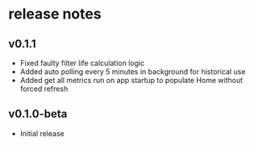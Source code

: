 # release notes
## v0.1.1
* Fixed faulty filter life calculation logic
* Added auto polling every 5 minutes in background for historical use
* Added get all metrics run on app startup to populate Home without forced refresh

## v0.1.0-beta
* Initial release